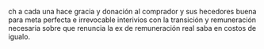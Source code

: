 ch a cada una hace gracia y donación al comprador y sus hecedores buena para meta perfecta e irrevocable interivios con la transición y remuneración necesaria sobre que renuncia la ex de remuneración real saba en costos de igualo.